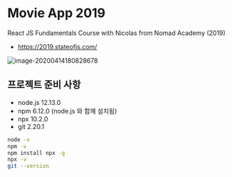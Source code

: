# Movie App 2019

React JS Fundamentals Course with Nicolas from Nomad Academy (2019)

- https://2019.stateofjs.com/

![image-20200414180828678](/Users/eunjung/Documents/movie_app/images//image-20200414180828678.png)

## 프로젝트 준비 사항

- node.js 12.13.0
- npm 6.12.0 (node.js 와 함께 설치됨)
- npx 10.2.0
- git 2.20.1

```bash
node -v
npm -v
npm install npx -g
npx -v
git --version
```
